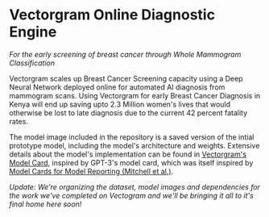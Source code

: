 # Vectorgram Online Diagnostic Engine
*For the early screening of breast cancer through Whole Mammogram Classification*

Vectorgram scales up Breast Cancer Screening capacity using a Deep Neural Network deployed online for automated AI diagnosis from mammogram scans. Using Vectorgram for early Breast Cancer Diagnosis in Kenya will end up saving upto 2.3 Million women's lives that would otherwise be lost to late diagnosis due to the current 42 percent fatality rates.

The model image included in the repository is a saved version of the intial prototype model, including the model's architecture and weights. Extensive details about the model's implementation can be found in  <a href = https://github.com/ianomunga/Vectorgram/blob/main/model-card.md>Vectorgram's Model Card</a>, inspired by GPT-3's model card, which was itself inspired by <a href = https://arxiv.org/abs/1810.03993> Model Cards for Model Reporting (Mitchell et al.)</a>.
  
*Update:
We're organizing the dataset, model images and dependencies for the work we've completed on Vectogram and we'll be bringing it all to it's final home here soon!*
